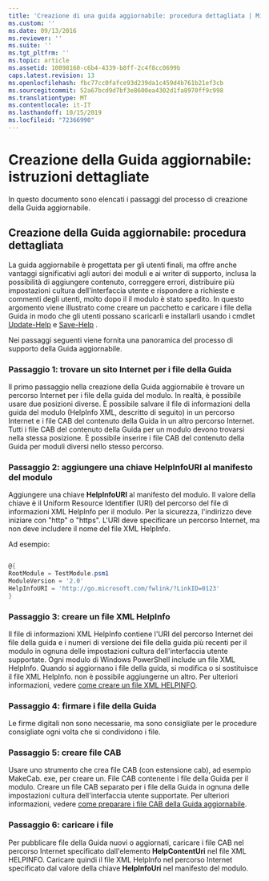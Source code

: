 ```yaml
---
title: 'Creazione di una guida aggiornabile: procedura dettagliata | Microsoft Docs'
ms.custom: ''
ms.date: 09/13/2016
ms.reviewer: ''
ms.suite: ''
ms.tgt_pltfrm: ''
ms.topic: article
ms.assetid: 10098160-c6b4-4339-b8ff-2c4f8cc0699b
caps.latest.revision: 13
ms.openlocfilehash: fbc77cc0fafce93d239da1c459d4b761b21ef3cb
ms.sourcegitcommit: 52a67bcd9d7bf3e8600ea4302d1fa8970ff9c998
ms.translationtype: MT
ms.contentlocale: it-IT
ms.lasthandoff: 10/15/2019
ms.locfileid: "72366990"
---
```

# <a name="updatable-help-authoring-step-by-step"></a>Creazione della Guida aggiornabile: istruzioni dettagliate

In questo documento sono elencati i passaggi del processo di creazione della Guida aggiornabile.

## <a name="authoring-updatable-help-step-by-step"></a>Creazione della Guida aggiornabile: procedura dettagliata

La guida aggiornabile è progettata per gli utenti finali, ma offre anche vantaggi significativi agli autori dei moduli e ai writer di supporto, inclusa la possibilità di aggiungere contenuto, correggere errori, distribuire più impostazioni cultura dell'interfaccia utente e rispondere a richieste e commenti degli utenti, molto dopo il il modulo è stato spedito. In questo argomento viene illustrato come creare un pacchetto e caricare i file della Guida in modo che gli utenti possano scaricarli e installarli usando i cmdlet [Update-Help](/powershell/module/Microsoft.PowerShell.Core/Update-Help) e [Save-Help](/powershell/module/Microsoft.PowerShell.Core/Save-Help) .

Nei passaggi seguenti viene fornita una panoramica del processo di supporto della Guida aggiornabile.

### <a name="step-1-find-an-internet-site-for-your-help-files"></a>Passaggio 1: trovare un sito Internet per i file della Guida

Il primo passaggio nella creazione della Guida aggiornabile è trovare un percorso Internet per i file della guida del modulo. In realtà, è possibile usare due posizioni diverse. È possibile salvare il file di informazioni della guida del modulo (HelpInfo XML, descritto di seguito) in un percorso Internet e i file CAB del contenuto della Guida in un altro percorso Internet. Tutti i file CAB del contenuto della Guida per un modulo devono trovarsi nella stessa posizione. È possibile inserire i file CAB del contenuto della Guida per moduli diversi nello stesso percorso.

### <a name="step-2-add-a-helpinfouri-key-to-your-module-manifest"></a>Passaggio 2: aggiungere una chiave HelpInfoURI al manifesto del modulo

Aggiungere una chiave **HelpInfoURI** al manifesto del modulo. Il valore della chiave è il Uniform Resource Identifier (URI) del percorso del file di informazioni XML HelpInfo per il modulo. Per la sicurezza, l'indirizzo deve iniziare con "http" o "https". L'URI deve specificare un percorso Internet, ma non deve includere il nome del file XML HelpInfo.

Ad esempio:

```powershell

@{
RootModule = TestModule.psm1
ModuleVersion = '2.0'
HelpInfoURI = 'http://go.microsoft.com/fwlink/?LinkID=0123'
}
```

### <a name="step-3-create-a-helpinfo-xml-file"></a>Passaggio 3: creare un file XML HelpInfo

Il file di informazioni XML HelpInfo contiene l'URI del percorso Internet dei file della guida e i numeri di versione dei file della guida più recenti per il modulo in ognuna delle impostazioni cultura dell'interfaccia utente supportate. Ogni modulo di Windows PowerShell include un file XML HelpInfo. Quando si aggiornano i file della guida, si modifica o si sostituisce il file XML HelpInfo. non è possibile aggiungerne un altro. Per ulteriori informazioni, vedere [come creare un file XML HELPINFO](./how-to-create-a-helpinfo-xml-file.md).

### <a name="step-4-sign-your-help-files"></a>Passaggio 4: firmare i file della Guida

Le firme digitali non sono necessarie, ma sono consigliate per le procedure consigliate ogni volta che si condividono i file.

### <a name="step-5-create-cab-files"></a>Passaggio 5: creare file CAB

Usare uno strumento che crea file CAB (con estensione cab), ad esempio MakeCab. exe, per creare un. File CAB contenente i file della Guida per il modulo. Creare un file CAB separato per i file della Guida in ognuna delle impostazioni cultura dell'interfaccia utente supportate. Per ulteriori informazioni, vedere [come preparare i file CAB della Guida aggiornabile](./how-to-prepare-updatable-help-cab-files.md).

### <a name="step-6-upload-your-files"></a>Passaggio 6: caricare i file

Per pubblicare file della Guida nuovi o aggiornati, caricare i file CAB nel percorso Internet specificato dall'elemento **HelpContentUri** nel file XML HELPINFO. Caricare quindi il file XML HelpInfo nel percorso Internet specificato dal valore della chiave **HelpInfoUri** nel manifesto del modulo.
